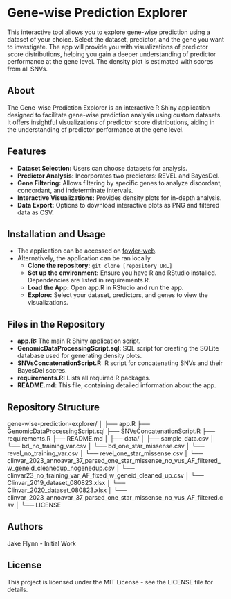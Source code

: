 # Gene-wise Prediction Explorer
This interactive tool allows you to explore gene-wise prediction using a dataset of your choice. Select the dataset, predictor, and the gene you want to investigate. The app will provide you with visualizations of predictor score distributions, helping you gain a deeper understanding of predictor performance at the gene level. The density plot is estimated with scores from all SNVs.

## About
The Gene-wise Prediction Explorer is an interactive R Shiny application designed to facilitate gene-wise prediction analysis using custom datasets. It offers insightful visualizations of predictor score distributions, aiding in the understanding of predictor performance at the gene level.

## Features
- **Dataset Selection:** Users can choose datasets for analysis.
- **Predictor Analysis:** Incorporates two predictors: REVEL and BayesDel.
- **Gene Filtering:** Allows filtering by specific genes to analyze discordant, concordant, and indeterminate intervals.
- **Interactive Visualizations:** Provides density plots for in-depth analysis.
- **Data Export:** Options to download interactive plots as PNG and filtered data as CSV.

## Installation and Usage
- The application can be accessed on [fowler-web](https://fowler-shiny.gs.washington.edu/shiny/fowler-shiny/).
- Alternatively, the application can be ran locally
    - **Clone the repository:** ```git clone [repository URL]```
    - **Set up the environment:** Ensure you have R and RStudio installed. Dependencies are listed in requirements.R.
    - **Load the App:** Open app.R in RStudio and run the app.
    - **Explore:** Select your dataset, predictors, and genes to view the visualizations.

## Files in the Repository
- **app.R:** The main R Shiny application script.
- **GenomicDataProcessingScript.sql:** SQL script for creating the SQLite database used for generating density plots. 
- **SNVsConcatenationScript.R:** R script for concatenating SNVs and their BayesDel scores.
- **requirements.R:** Lists all required R packages.
- **README.md:** This file, containing detailed information about the app.

## Repository Structure
gene-wise-prediction-explorer/
│
├── app.R
├── GenomicDataProcessingScript.sql
├── SNVsConcatenationScript.R
├── requirements.R
├── README.md
│
├── data/
│   ├── sample_data.csv
│   └── bd_no_training_var.csv
│   └── bd_one_star_missense.csv
│   └── revel_no_training_var.csv
│   └── revel_one_star_missense.csv
│   └── clinvar_2023_annoavar_37_parsed_one_star_missense_no_vus_AF_filtered_w_geneid_cleanedup_nogenedup.csv
│   └── clinvar23_no_training_var_AF_fixed_w_geneid_cleaned_up.csv
│   └── Clinvar_2019_dataset_080823.xlsx
│   └── Clinvar_2020_dataset_080823.xlsx
│   └── clinvar_2023_annoavar_37_parsed_one_star_missense_no_vus_AF_filtered.csv
│
└── LICENSE

## Authors
Jake Flynn - Initial Work

## License
This project is licensed under the MIT License - see the LICENSE file for details.
